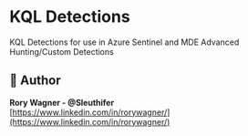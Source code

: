 # KQL Detections
KQL Detections for use in Azure Sentinel and MDE Advanced Hunting/Custom Detections

## 👤 Author

**Rory Wagner - @Sleuthifer**  
[https://www.linkedin.com/in/rorywagner/](https://www.linkedin.com/in/rorywagner/)
